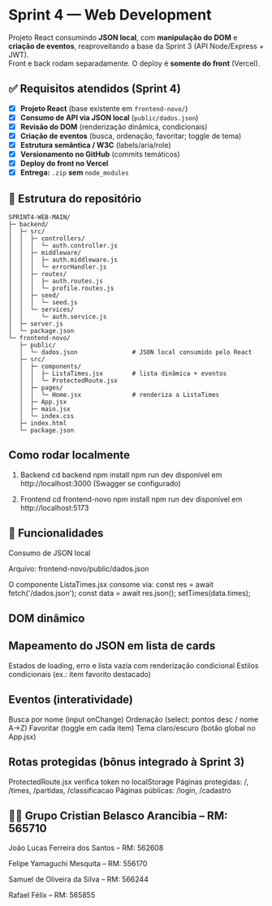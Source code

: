 # Sprint 4 — Web Development

Projeto React consumindo **JSON local**, com **manipulação do DOM** e **criação de eventos**, reaproveitando a base da Sprint 3 (API Node/Express + JWT).  
Front e back rodam separadamente. O deploy é **somente do front** (Vercel).

## ✅ Requisitos atendidos (Sprint 4)

- [x] **Projeto React** (base existente em `frontend-novo/`)
- [x] **Consumo de API via JSON local** (`public/dados.json`)
- [x] **Revisão do DOM** (renderização dinâmica, condicionais)
- [x] **Criação de eventos** (busca, ordenação, favoritar; toggle de tema)
- [x] **Estrutura semântica / W3C** (labels/aria/role)
- [x] **Versionamento no GitHub** (commits temáticos)
- [x] **Deploy do front no Vercel**
- [x] **Entrega:** `.zip` **sem** `node_modules`

## 📂 Estrutura do repositório

```text
SPRINT4-WEB-MAIN/
├─ backend/
│  ├─ src/
│  │  ├─ controllers/
│  │  │  └─ auth.controller.js
│  │  ├─ middleware/
│  │  │  ├─ auth.middleware.js
│  │  │  └─ errorHandler.js
│  │  ├─ routes/
│  │  │  ├─ auth.routes.js
│  │  │  └─ profile.routes.js
│  │  ├─ seed/
│  │  │  └─ seed.js
│  │  └─ services/
│  │     └─ auth.service.js
│  ├─ server.js
│  └─ package.json
└─ frontend-novo/
   ├─ public/
   │  └─ dados.json               # JSON local consumido pelo React
   ├─ src/
   │  ├─ components/
   │  │  ├─ ListaTimes.jsx        # lista dinâmica + eventos
   │  │  └─ ProtectedRoute.jsx
   │  ├─ pages/
   │  │  └─ Home.jsx              # renderiza a ListaTimes
   │  ├─ App.jsx
   │  ├─ main.jsx
   │  └─ index.css
   ├─ index.html
   └─ package.json
```

## Como rodar localmente
1) Backend 
cd backend
npm install
npm run dev
disponível em http://localhost:3000
(Swagger se configurado)

3) Frontend
cd frontend-novo
npm install
npm run dev
disponível em http://localhost:5173

## 🧩 Funcionalidades
Consumo de JSON local

Arquivo: frontend-novo/public/dados.json

O componente ListaTimes.jsx consome via:
const res = await fetch('/dados.json');
const data = await res.json();
setTimes(data.times);

## DOM dinâmico

## Mapeamento do JSON em lista de cards
Estados de loading, erro e lista vazia com renderização condicional
Estilos condicionais (ex.: item favorito destacado)

## Eventos (interatividade)

Busca por nome (input onChange)
Ordenação (select: pontos desc / nome A→Z)
Favoritar (toggle em cada item)
Tema claro/escuro (botão global no App.jsx)

## Rotas protegidas (bônus integrado à Sprint 3)

ProtectedRoute.jsx verifica token no localStorage
Páginas protegidas: /, /times, /partidas, /classificacao
Páginas públicas: /login, /cadastro

## 👨‍💻 Grupo Cristian Belasco Arancibia – RM: 565710

João Lucas Ferreira dos Santos – RM: 562608

Felipe Yamaguchi Mesquita – RM: 556170

Samuel de Oliveira da Silva – RM: 566244

Rafael Félix – RM: 565855
